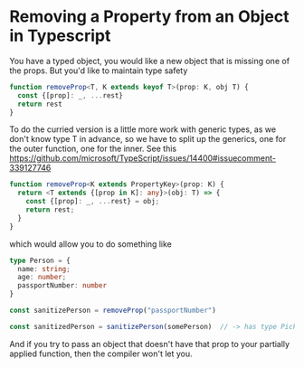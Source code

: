 # Removing a Property from an Object in Typescript

You have a typed object, you would like a new object that is missing one of the props. But you'd like to maintain type safety

```typescript
function removeProp<T, K extends keyof T>(prop: K, obj T) {
  const {[prop]: _, ...rest}
  return rest
}
```

To do the curried version is a little more work with generic types, as we don't know type T in advance, so we have to split up the generics, one for the outer function, one for the inner. See this https://github.com/microsoft/TypeScript/issues/14400#issuecomment-339127746

```typescript
function removeProp<K extends PropertyKey>(prop: K) {
  return <T extends {[prop in K]: any}>(obj: T) => {
    const {[prop]: _, ...rest} = obj;
    return rest;
  }
}
```

which would allow you to do something like

```typescript
type Person = {
  name: string;
  age: number;
  passportNumber: number
}

const sanitizePerson = removeProp("passportNumber")

const sanitizedPerson = sanitizePerson(somePerson)  // -> has type Pick<Person, "name" | "age">
```

And if you try to pass an object that doesn't have that prop to your partially applied function, then the compiler won't let you.
